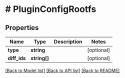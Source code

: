 # # PluginConfigRootfs

## Properties

Name | Type | Description | Notes
------------ | ------------- | ------------- | -------------
**type** | **string** |  | [optional]
**diff_ids** | **string[]** |  | [optional]

[[Back to Model list]](../../README.md#models) [[Back to API list]](../../README.md#endpoints) [[Back to README]](../../README.md)
